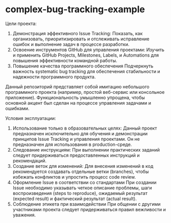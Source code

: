 # complex-bug-tracking-example

Цели проекта:

1.  Демонстрация эффективного Issue Tracking:  Показать, как организовать, приоритизировать и отслеживать исправление ошибок и выполнение задач в процессе разработки.
2.  Освоение инструментов GitHub для управления проектами:  Изучить и применить GitHub Projects, Milestones, Labels, и Automations для повышения эффективности командной работы.
3.  Повышение качества программного обеспечения Подчеркнуть важность systematic bug tracking для обеспечения стабильности и надежности программного продукта.

Данный репозиторий представляет собой имитацию небольшого программного проекта (например, простой веб-сервис или консольное приложение).  Функциональность умышленно упрощена, чтобы основной акцент был сделан на процессе управления задачами и ошибками.

Условия эксплуатации:

1.  Использование только в образовательных целях: Данный проект предназначен исключительно для обучения и демонстрации принципов Issue Tracking и управления проектами.  Он не предназначен для использования в production-среде.
2.  Следование инструкциям:  При выполнении практических заданий следует придерживаться предоставленных инструкций и рекомендаций.
3.  Создание веток для изменений: Для внесения изменений в код рекомендуется создавать отдельные ветки (branches), чтобы избежать конфликтов и упростить процесс code review.
4.  Оформление Issue в соответствии со стандартами  При создании Issue необходимо указывать четкое описание проблемы, шаги воспроизведения (steps to reproduce), ожидаемый результат (expected result) и фактический результат (actual result).
5.  Соблюдение этикета при взаимодействии  При общении с другими участниками проекта следует придерживаться правил вежливости и уважения.
